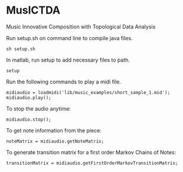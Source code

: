 MusICTDA
========

Music Innovative Composition with Topological Data Analysis

Run setup.sh on command line to compile java files.

    sh setup.sh

In matlab, run setup to add necessary files to path.

    setup

Run the following commands to play a midi file.

    midiaudio = loadmidi('lib/music_examples/short_sample_1.mid');
	midiaudio.play();

To stop the audio anytime:

    midiaudio.stop();

To get note information from the piece:

    noteMatrix = midiaudio.getNoteMatrix;

To generate transition matrix for a first order Markov Chains of Notes:

    transitionMatrix = midiaudio.getFirstOrderMarkovTransitionMatrix;
